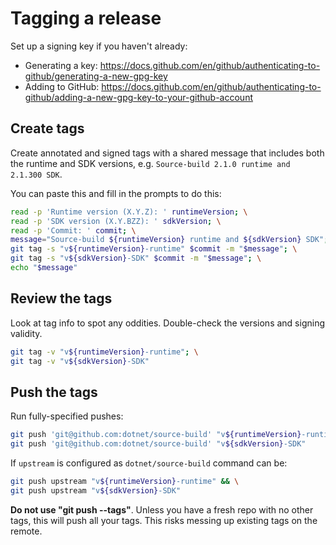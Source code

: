 # Tagging a release

Set up a signing key if you haven't already:
- Generating a key: <https://docs.github.com/en/github/authenticating-to-github/generating-a-new-gpg-key>
- Adding to GitHub: <https://docs.github.com/en/github/authenticating-to-github/adding-a-new-gpg-key-to-your-github-account>

## Create tags
Create annotated and signed tags with a shared message that includes both the runtime and SDK versions, e.g. `Source-build 2.1.0 runtime and 2.1.300 SDK`.

You can paste this and fill in the prompts to do this:

```sh
read -p 'Runtime version (X.Y.Z): ' runtimeVersion; \
read -p 'SDK version (X.Y.BZZ): ' sdkVersion; \
read -p 'Commit: ' commit; \
message="Source-build ${runtimeVersion} runtime and ${sdkVersion} SDK"; \
git tag -s "v${runtimeVersion}-runtime" $commit -m "$message"; \
git tag -s "v${sdkVersion}-SDK" $commit -m "$message"; \
echo "$message"
```

## Review the tags
Look at tag info to spot any oddities. Double-check the versions and signing validity.

```sh
git tag -v "v${runtimeVersion}-runtime"; \
git tag -v "v${sdkVersion}-SDK"
```

## Push the tags
Run fully-specified pushes:

```sh
git push 'git@github.com:dotnet/source-build' "v${runtimeVersion}-runtime" && \
git push 'git@github.com:dotnet/source-build' "v${sdkVersion}-SDK"
```

If `upstream` is configured as `dotnet/source-build` command can be:

```sh
git push upstream "v${runtimeVersion}-runtime" && \
git push upstream "v${sdkVersion}-SDK"
```

**Do not use "git push --tags"**. Unless you have a fresh repo with no other tags, this will push all your tags. This risks messing up existing tags on the remote.
